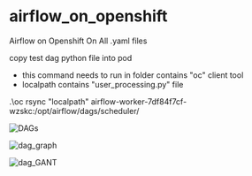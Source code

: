 # airflow_on_openshift
Airflow on Openshift On All .yaml files


copy test dag python file into pod  
  * this command needs to run in folder contains "oc" client tool 
  * localpath contains "user_processing.py" file

.\oc rsync "localpath" airflow-worker-7df84f7cf-wzskc:/opt/airflow/dags/scheduler/

![DAGs](https://user-images.githubusercontent.com/6337752/169412504-693f472a-0c71-48c3-9939-e3f10cc09a41.png)


![dag_graph](https://user-images.githubusercontent.com/6337752/169412528-71ad5ba3-7ab4-438f-b0e6-3a3482bef85f.png)


![dag_GANT](https://user-images.githubusercontent.com/6337752/169412537-b9dde9dc-783f-4659-b123-4d1901019cf2.png)
